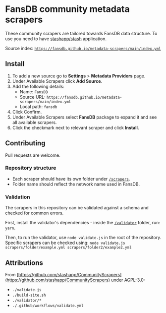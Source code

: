 # FansDB community metadata scrapers

These community scrapers are tailored towards FansDB data structure. To use you need to have [stashapp/stash](https://github.com/stashapp/stash) application.

Source index: [`https://fansdb.github.io/metadata-scrapers/main/index.yml`](https://fansdb.github.io/metadata-scrapers/main/index.yml)

## Install 

1. To add a new source go to **Settings** > **Metadata Providers** page.
1. Under Available Scrapers click **Add Source**.
1. Add the following details:
    - Name: `FansDB`
    - Source URL: `https://fansdb.github.io/metadata-scrapers/main/index.yml`
    - Local path: `fansdb`
1. Click Confirm.
1. Under Available Scrapers select **FansDB** package to expand it and see all available scrapers.
1. Click the checkmark next to relevant scraper and click **Install**.

## Contributing

Pull requests are welcome.

### Repository structure

- Each scraper should have its own folder under [`/scrapers`](./scrapers).  
- Folder name should reflect the network name used in FansDB.

### Validation
The scrapers in this repository can be validated against a schema and checked for common errors.

First, install the validator's dependencies - inside the [`/validator`](./validator) folder, run: `yarn`.

Then, to run the validator, use `node validate.js` in the root of the repository.
Specific scrapers can be checked using: `node validate.js scrapers/folder/example.yml scrapers/folder2/example2.yml`

## Attributions

From [https://github.com/stashapp/CommunityScrapers](https://github.com/stashapp/CommunityScrapers) under AGPL-3.0:

- `./validate.js`
- `./build-site.sh`
- `./validator/*`
- `./.github/workflows/validate.yml`